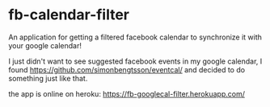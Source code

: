 # fb-calendar-filter
An application for getting a filtered facebook calendar to synchronize it with your google calendar! 

I just didn't want to see suggested facebook events in my google calendar, I found https://github.com/simonbengtsson/eventcal/ and decided to do something just like that.

the app is online on heroku: https://fb-googlecal-filter.herokuapp.com/
